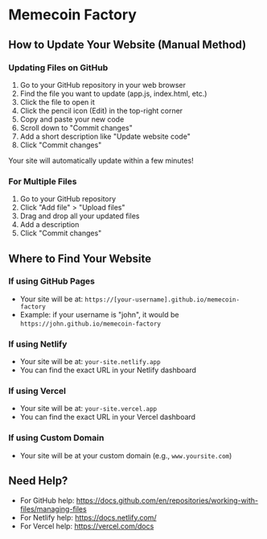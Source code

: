 # Memecoin Factory

## How to Update Your Website (Manual Method)

### Updating Files on GitHub
1. Go to your GitHub repository in your web browser
2. Find the file you want to update (app.js, index.html, etc.)
3. Click the file to open it
4. Click the pencil icon (Edit) in the top-right corner
5. Copy and paste your new code
6. Scroll down to "Commit changes"
7. Add a short description like "Update website code"
8. Click "Commit changes"

Your site will automatically update within a few minutes!

### For Multiple Files
1. Go to your GitHub repository
2. Click "Add file" > "Upload files"
3. Drag and drop all your updated files
4. Add a description
5. Click "Commit changes"

## Where to Find Your Website

### If using GitHub Pages
- Your site will be at: `https://[your-username].github.io/memecoin-factory`
- Example: if your username is "john", it would be `https://john.github.io/memecoin-factory`

### If using Netlify
- Your site will be at: `your-site.netlify.app`
- You can find the exact URL in your Netlify dashboard

### If using Vercel
- Your site will be at: `your-site.vercel.app`
- You can find the exact URL in your Vercel dashboard

### If using Custom Domain
- Your site will be at your custom domain (e.g., `www.yoursite.com`)

## Need Help?
- For GitHub help: https://docs.github.com/en/repositories/working-with-files/managing-files
- For Netlify help: https://docs.netlify.com/
- For Vercel help: https://vercel.com/docs
